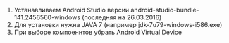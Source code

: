 ﻿1. Устанавливаем Android Studio версии android-studio-bundle-141.2456560-windows (последняя на 26.03.2016)
2. Для установки нужна JAVA 7 (например jdk-7u79-windows-i586.exе)
3. При выборе компоеннтов убрать Android Virtual Device
